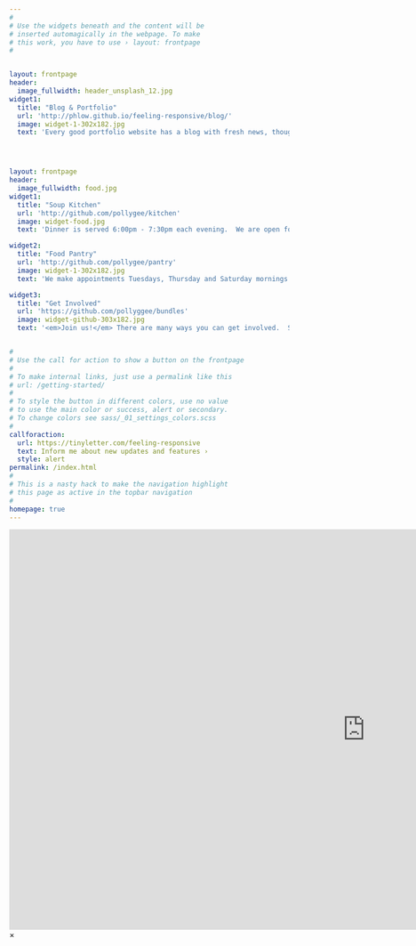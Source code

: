 ```yaml
---
#
# Use the widgets beneath and the content will be
# inserted automagically in the webpage. To make
# this work, you have to use › layout: frontpage
#


layout: frontpage
header:
  image_fullwidth: header_unsplash_12.jpg
widget1:
  title: "Blog & Portfolio"
  url: 'http://phlow.github.io/feeling-responsive/blog/'
  image: widget-1-302x182.jpg
  text: 'Every good portfolio website has a blog with fresh news, thoughts and develop&shy;ments of your activities. <em>Feeling Responsive</em> offers you a fully functional blog with an archive page to give readers a quick overview of all your posts.'




layout: frontpage
header:
  image_fullwidth: food.jpg
widget1:
  title: "Soup Kitchen"
  url: 'http://github.com/pollygee/kitchen'
  image: widget-food.jpg
  text: 'Dinner is served 6:00pm - 7:30pm each evening.  We are open for dinner every evening of the year except Thanksgiving (many organizations in the area serve a special meal on this day). Dinner clients are also given a lunch for the following day.  We serve around 45 people each evening.  Please join us!'  

widget2:
  title: "Food Pantry"
  url: 'http://github.com/pollygee/pantry'
  image: widget-1-302x182.jpg
  text: 'We make appointments Tuesdays, Thursday and Saturday mornings.  We provide USDA food to clients who live in PG county.  All Laurel residents recieve food from Elizabeth House from donations and groceries we purchase.  For more information and to find out if you qualify, please call <b>240-547-9013.</b>'

widget3:
  title: "Get Involved"
  url: 'https://github.com/pollyggee/bundles'
  image: widget-github-303x182.jpg
  text: '<em>Join us!</em> There are many ways you can get involved.  Some options are: Run a food drive, sign up for regular shifts, donate bagged lunches, donate money or food, help write grants to fund our mission, join the board.  The possibilities are endless.  <a href="https://docs.google.com/forms/d/e/1FAIpQLSen-Jd33N1c2wNrNqMTnfcALj_aAwbSFHVrvGC_aUO-I6kGAQ/viewform">Fill out this form</a> to give us more information about what you might be interested in or click the button below for more information.'


#
# Use the call for action to show a button on the frontpage
#
# To make internal links, just use a permalink like this
# url: /getting-started/
#
# To style the button in different colors, use no value
# to use the main color or success, alert or secondary.
# To change colors see sass/_01_settings_colors.scss
#
callforaction:
  url: https://tinyletter.com/feeling-responsive
  text: Inform me about new updates and features ›
  style: alert
permalink: /index.html
#
# This is a nasty hack to make the navigation highlight
# this page as active in the topbar navigation
#
homepage: true
---
```


<div id="videoModal" class="reveal-modal large" data-reveal="">
  <div class="flex-video widescreen vimeo" style="display: block;">
    <iframe width="1280" height="720" src="https://www.youtube.com/embed/3b5zCFSmVvU" frameborder="0" allowfullscreen></iframe>
  </div>
  <a class="close-reveal-modal">&#215;</a>
</div>
